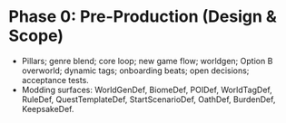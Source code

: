 # Phase 0: Pre-Production (Design & Scope)
- Pillars; genre blend; core loop; new game flow; worldgen; Option B overworld; dynamic tags; onboarding beats; open decisions; acceptance tests.
- Modding surfaces: WorldGenDef, BiomeDef, POIDef, WorldTagDef, RuleDef, QuestTemplateDef, StartScenarioDef, OathDef, BurdenDef, KeepsakeDef.

